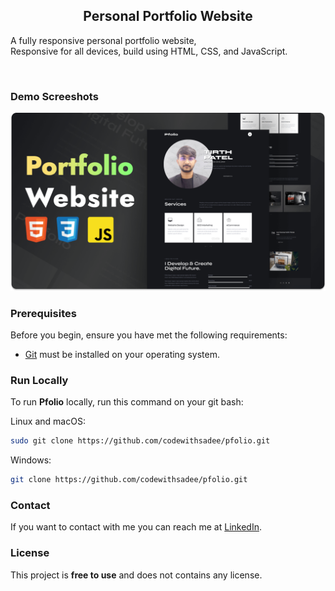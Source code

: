   <h2 align="center">Personal Portfolio Website</h2>

  A fully responsive personal portfolio website, <br />Responsive for all devices, build using HTML, CSS, and JavaScript.


</div>

<br />

### Demo Screeshots

![Pfolio Desktop Demo](./readme-images/desktop.png "Desktop Demo")

### Prerequisites

Before you begin, ensure you have met the following requirements:

* [Git](https://git-scm.com/downloads "Download Git") must be installed on your operating system.

### Run Locally

To run **Pfolio** locally, run this command on your git bash:

Linux and macOS:

```bash
sudo git clone https://github.com/codewithsadee/pfolio.git
```

Windows:

```bash
git clone https://github.com/codewithsadee/pfolio.git
```

### Contact

If you want to contact with me you can reach me at [LinkedIn](https://www.linkedin.com/in/tirth-ux-ui-designer).

### License

This project is **free to use** and does not contains any license.
